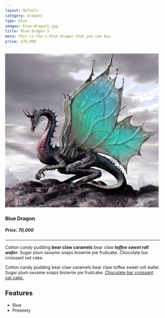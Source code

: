 ```yaml
---
layout: default
category: dragons
type: blue
images: blue-dragon1.jpg
title: Blue Dragon 1
meta: This is the a blue dragon that you can buy
price: $70,000
---
```


![images](/images/blue-dragon1.jpg)

### Blue Dragon
##### Price: 70,000

---

*Cotton candy* pudding **bear claw caramels** bear claw ***toffee sweet roll wafer***. Sugar plum sesame snaps brownie pie fruitcake. Chocolate bar croissant oat cake.

Cotton candy pudding bear claw caramels bear claw toffee sweet roll wafer. Sugar plum sesame snaps brownie pie fruitcake. [Chocolate bar croissant oat cake.]()

## Features

- Blue
- Preeeety

